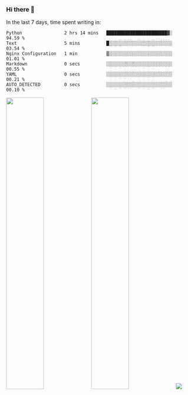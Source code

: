 ### Hi there 👋

In the last 7 days, time spent writing in:

<!--START_SECTION:waka-->

```text
Python                2 hrs 14 mins   ███████████████████████▓░   94.59 %
Text                  5 mins          █░░░░░░░░░░░░░░░░░░░░░░░░   03.54 %
Nginx Configuration   1 min           ▒░░░░░░░░░░░░░░░░░░░░░░░░   01.01 %
Markdown              0 secs          ░░░░░░░░░░░░░░░░░░░░░░░░░   00.55 %
YAML                  0 secs          ░░░░░░░░░░░░░░░░░░░░░░░░░   00.21 %
AUTO_DETECTED         0 secs          ░░░░░░░░░░░░░░░░░░░░░░░░░   00.10 %
```

<!--END_SECTION:waka-->

<img src="https://wakatime.com/share/@jimtje/5d0c92de-08f8-4a72-8f2f-6a9693d1e318.svg" width=45% height=45%> <img src="https://wakatime.com/share/@jimtje/501498ae-bda5-4da7-a89d-b40bcdd5556d.svg" width=45% height=45%>
![](https://hit.yhype.me/github/profile?user_id=43537315)
